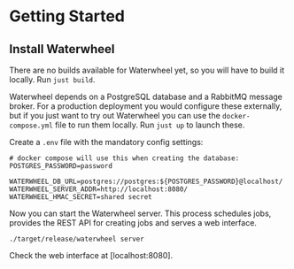 Getting Started
===============

## Install Waterwheel

There are no builds available for Waterwheel yet, so you will have to build it
locally. Run `just build`.

Waterwheel depends on a PostgreSQL database and a RabbitMQ message broker.
For a production deployment you would configure these externally, but if you 
just want to try out Waterwheel you can use the `docker-compose.yml` 
file to run them locally. Run `just up` to launch these.

Create a `.env` file with the mandatory config settings:

```shell
# docker compose will use this when creating the database:
POSTGRES_PASSWORD=password

WATERWHEEL_DB_URL=postgres://postgres:${POSTGRES_PASSWORD}@localhost/
WATERWHEEL_SERVER_ADDR=http://localhost:8080/
WATERWHEEL_HMAC_SECRET=shared secret
```

Now you can start the Waterwheel server. This process schedules jobs, provides
the REST API for creating jobs and serves a web interface.

```shell
./target/release/waterwheel server
```

Check the web interface at [localhost:8080].

